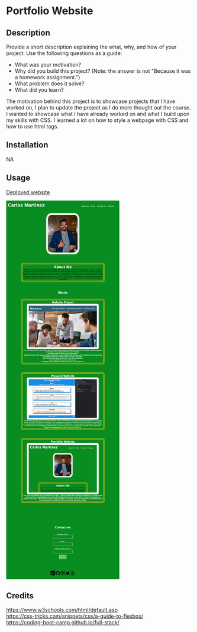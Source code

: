 #  Portfolio Website

## Description

Provide a short description explaining the what, why, and how of your project. Use the following questions as a guide:

- What was your motivation?
- Why did you build this project? (Note: the answer is not "Because it was a homework assignment.")
- What problem does it solve?
- What did you learn?

The motivation behind this project is to showcase projects that I have worked on, I plan to update the project as I do more thought out the course. I wanted to showcase what I have already worked on and what I build upon my skills with CSS. I learned a lot on how to style a webpage with CSS and how to use html tags. 

## Installation

NA

## Usage

[Deployed website](https://carlosmb001.github.io/portfolio_website/)

![image of website](assests/images/portfolio.png)

## Credits

https://www.w3schools.com/html/default.asp <br>
https://css-tricks.com/snippets/css/a-guide-to-flexbox/ <br>
https://coding-boot-camp.github.io/full-stack/ <br>

